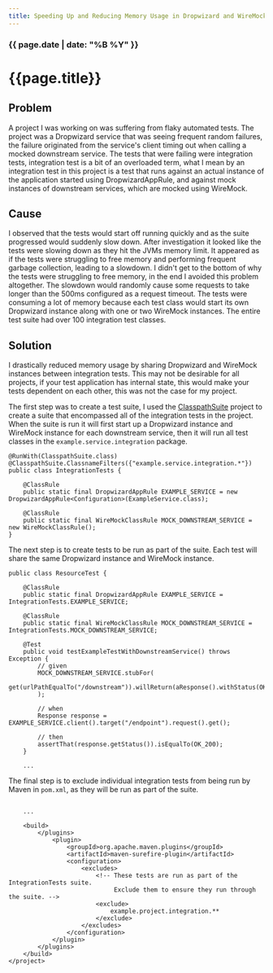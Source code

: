 ```yaml
---
title: Speeding Up and Reducing Memory Usage in Dropwizard and WireMock Integration Tests
---
```


### {{ page.date | date: "%B %Y" }}

# {{page.title}}

## Problem

A project I was working on was suffering from flaky automated tests. The project was a Dropwizard service that was seeing frequent random failures, the failure originated from the service's client timing out when calling a mocked downstream service. The tests that were failing were integration tests, integration test is a bit of an overloaded term, what I mean by an integration test in this project is a test that runs against an actual instance of the application started using DropwizardAppRule, and against mock instances of downstream services, which are mocked using WireMock.

## Cause

I observed that the tests would start off running quickly and as the suite progressed would suddenly slow down. After investigation it looked like the tests were slowing down as they hit the JVMs memory limit. It appeared as if the tests were struggling to free memory and performing frequent garbage collection, leading to a slowdown. I didn't get to the bottom of why the tests were struggling to free memory, in the end I avoided this problem altogether. The slowdown would randomly cause some requests to take longer than the 500ms configured as a request timeout. The tests were consuming a lot of memory because each test class would start its own Dropwizard instance along with one or two WireMock instances. The entire test suite had over 100 integration test classes.

## Solution

I drastically reduced memory usage by sharing Dropwizard and WireMock instances between integration tests. This may not be desirable for all projects, if your test application has internal state, this would make your tests dependent on each other, this was not the case for my project.

The first step was to create a test suite, I used the [ClasspathSuite](https://github.com/takari/takari-cpsuite) project to create a suite that encompassed all of the integration tests in the project. When the suite is run it will first start up a Dropwizard instance and WireMock instance for each downstream service, then it will run all test classes in the `example.service.integration` package.

```
@RunWith(ClasspathSuite.class)
@ClasspathSuite.ClassnameFilters({"example.service.integration.*"})
public class IntegrationTests {

    @ClassRule
    public static final DropwizardAppRule EXAMPLE_SERVICE = new DropwizardAppRule<Configuration>(ExampleService.class);

    @ClassRule
    public static final WireMockClassRule MOCK_DOWNSTREAM_SERVICE = new WireMockClassRule();
}
```

The next step is to create tests to be run as part of the suite. Each test will share the same Dropwizard instance and WireMock instance.

```
public class ResourceTest {
    
    @ClassRule
    public static final DropwizardAppRule EXAMPLE_SERVICE = IntegrationTests.EXAMPLE_SERVICE;

    @ClassRule
    public static final WireMockClassRule MOCK_DOWNSTREAM_SERVICE = IntegrationTests.MOCK_DOWNSTREAM_SERVICE;

    @Test
    public void testExampleTestWithDownstreamService() throws Exception {
        // given
        MOCK_DOWNSTREAM_SERVICE.stubFor(
            get(urlPathEqualTo("/downstream")).willReturn(aResponse().withStatus(OK_200))
        );

        // when
        Response response = EXAMPLE_SERVICE.client().target("/endpoint").request().get();

        // then
        assertThat(response.getStatus()).isEqualTo(OK_200);
    }

    ...

```

The final step is to exclude individual integration tests from being run by Maven in `pom.xml`, as they will be run as part of the suite.

```

    ...

    <build>
        </plugins>
            <plugin>
                <groupId>org.apache.maven.plugins</groupId>
                <artifactId>maven-surefire-plugin</artifactId>
                <configuration>
                    <excludes>
                        <!-- These tests are run as part of the IntegrationTests suite.
                             Exclude them to ensure they run through the suite. -->
                        <exclude>
                            example.project.integration.**
                        </exclude>
                    </excludes>
                </configuration>
            </plugin>
        </plugins>
    </build>
</project>
```